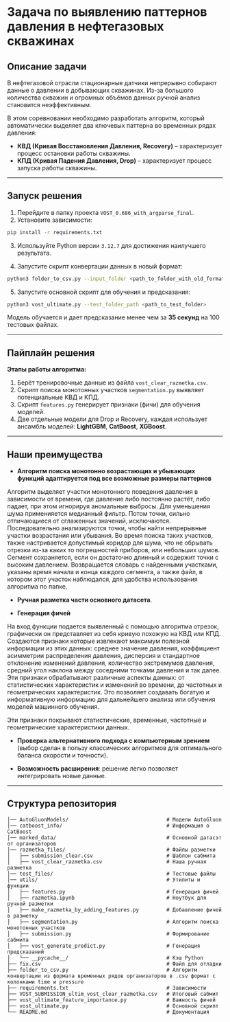 # Задача по выявлению паттернов давления в нефтегазовых скважинах

## Описание задачи

В нефтегазовой отрасли стационарные датчики непрерывно собирают данные о давлении в добывающих скважинах. Из-за большого количества скважин и огромных объёмов данных ручной анализ становится неэффективным.

В этом соревновании необходимо разработать алгоритм, который автоматически выделяет два ключевых паттерна во временных рядах давления:

- **КВД (Кривая Восстановления Давления, Recovery)** – характеризует процесс остановки работы скважины.
- **КПД (Кривая Падения Давления, Drop)** – характеризует процесс запуска работы скважины.

---

## Запуск решения

1. Перейдите в папку проекта `VOST_0.686_with_argparse_final`.
2. Установите зависимости:

```bash
pip install -r requirements.txt
```

3. Используйте Python версии `3.12.7` для достижения наилучшего результата.

4. Запустите скрипт конвертации данных в новый формат:

```bash
python3 folder_to_csv.py --input_folder <path_to_folder_with_old_format> --new_folder_name <new_folder_name>
```

5. Запустите основной скрипт для обучения и предсказания:

```bash
python3 vost_ultimate.py --test_folder_path <path_to_test_folder>
```

Модель обучается и дает предсказание менее чем за **35 секунд** на 100 тестовых файлах.

---

## Пайплайн решения

**Этапы работы алгоритма:**

1. Берёт тренировочные данные из файла `vost_clear_razmetka.csv`.
2. Скрипт поиска монотонных участков `segmentation.py` выявляет потенциальные КВД и КПД.
3. Скрипт `features.py` генерирует признаки (фичи) для обучения моделей.
4. Две отдельные модели для Drop и Recovery, каждая использует ансамбль моделей: **LightGBM**, **CatBoost**, **XGBoost**.

---

## Наши преимущества

- **Алгоритм поиска монотонно возрастающих и убывающих функций адаптируется под все возможные размеры паттернов**

Алгоритм выделяет участки монотонного поведения давления в зависимости от времени, где давление либо постоянно растёт, либо падает, при этом игнорируя аномальные выбросы. 
Для уменьшения шума применияется медианный фильтр. Потом точки, сильно отличающиеся от сглаженных значений, исключаются. Последовательно анализируются точки, чтобы найти непрерывные участки возрастания или убывания. Во время поиска таких участков, также настривается допустимый коридор для шума, что не обрывать отрезки из-за каких то погрешностей приборов, или небольших шумов. Сегмент сохраняется, если он достаточно длинный и содержит точки с высоким давлением.
Возвращается словарь с найденными участками, указаны время  начала и конца каждого сегмента, а также файл, в котором этот участок наблюдался, для удобства использования алгоритма по папке.

- **Ручная разметка части основного датасета**.

- **Генерация фичей**

На вход функции подается выявленный с помощью алгоритма отрезок, графически он представляет из себя кривую похожую на КВД или КПД. Cоздаются признаки которые извлекают максимум полезной информации из этих данных: cреднее значение давления, коэффициент асимметрии распределения давления,
дисперсия и стандартное отклонение изменений давления, количество экстремумов давления, средний угол наклона между соседними точками давления и так далее. Эти признаки обрабатывают различные аспекты данных: от статистических характеристик и изменений во времени, до частотных и геометрических характеристик. Это позволяет создавать богатую и информативную информацию для дальнейшего анализа или обучения моделей машинного обучения.

Эти признаки покрывают статистические, временные, частотные и геометрические характеристики данных.

- **Проверка альтернативного подхода с компьютерным зрением** (выбор сделан в пользу классических алгоритмов для оптимального баланса скорости и точности).

- **Возможность расширения**: решение легко позволяет интегрировать новые данные.

---

## Структура репозитория

```plaintext
│── AutoGluonModels/                                # Модели AutoGluon
│── catboost_info/                                  # Информация о CatBoost
│── marked_data/                                    # Основной датасэт от организаторов
│── razmetka_files/                                 # Файлы разметки
│   ├── submission_clear.csv                        # Шаблон сабмита
│   ├── vost_clear_razmetka.csv                     # Наша ручная разметка
│── test_files/                                     # Тестовые файлы
│── utils/                                          # Утилиты и функции
│   ├── features.py                                 # Генерация фичей
│   ├── razmetka.ipynb                              # Ноутбук для ручной разметки
│   ├── make_razmetka_by_adding_features.py         # Добавление фичей в разметку
│   ├── segmentation.py                             # Алгоритм поиска монотонных участков
│   ├── submission.py                               # Формирование сабмита
│   ├── vost_generate_predict.py                    # Генерация предсказаний
│   └── __pycache__/                                # Кэш Python
├── fix.csv                                         # Файл для отладки
├── folder_to_csv.py                                # Алгоритм конвертации из формата временных рядов организаторов в .csv формат с колонками time и pressure
├── requirements.txt                                # Зависимости
├── VOST_SUBMISSION_ultim_vost_clear_razmetka.csv   # Итоговый сабмит
├── vost_ultimate_feature_importance.py             # Важность фичей
├── vost_ultimate.py                                # Основной скрипт
└── README.md                                       # Документация
